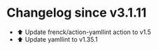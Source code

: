 # Changelog since v3.1.11
- ⬆️ Update frenck/action-yamllint action to v1.5 
- ⬆️ Update yamllint to v1.35.1 
